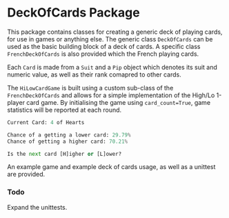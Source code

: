 # DeckOfCards Package

This package contains classes for creating a generic deck of playing cards, for use in games or anything else.
The generic class `DeckOfCards` can be used as the basic building block of a deck of cards. A specific class `FrenchDeckOfCards` is also provided which the French playing cards.

Each `Card` is made from a `Suit` and a `Pip` object which denotes its suit and numeric value, as well as their rank comapred to other cards.

The `HiLowCardGame` is built using a custom sub-class of the `FrenchDeckOfCards` and allows for a simple implementation of the High/Lo 1-player card game.
By initialising the game using `card_count=True`, game statistics will be reported at each round.

```python
Current Card: 4 of Hearts

Chance of a getting a lower card: 29.79%
Chance of getting a higher card: 70.21%

Is the next card [H]igher or [L]ower?
```

An example game and example deck of cards usage, as well as a unittest are provided.

### Todo
Expand the unittests.